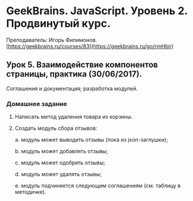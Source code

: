 # GeekBrains. JavaScript. Уровень 2. Продвинутый курс.
Преподаватель: Игорь Филимонов.
<br>[https://geekbrains.ru/courses/83](https://geekbrains.ru/go/rmHbir)

## Урок 5. Взаимодействие компонентов страницы, практика (30/06/2017).
Соглашения и документация; разработка модулей.

### Домашнее задание

1. Написать метод удаления товара из корзины.

2. Создать модуль сбора отзывов:

    a. модуль может выводить отзывы (пока из json-заглушки);
    
    b. модуль может добавлять отзывы;
    
    c. модуль может одобрять отзывы;
    
    d. модуль может удалять отзывы;
    
    e. модуль подчиняется следующим соглашениям (см. таблицу в методичке).